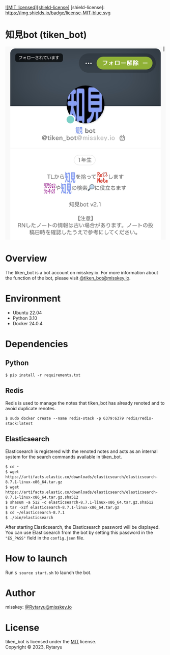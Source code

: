 [![MIT licensed][shield-license]](#)
[shield-license]: https://img.shields.io/badge/license-MIT-blue.svg

# 知見bot (tiken_bot)
![img](./data/tiken_bot_image.jpg)

# Overview
The tiken_bot is a bot account on misskey.io.
For more information about the function of the bot, please visit [@tiken_bot@misskey.io](https://misskey.io/@tiken_bot).

# Environment
- Ubuntu 22.04
- Python 3.10
- Docker 24.0.4

# Dependencies
## Python
```
$ pip install -r requirements.txt
```

## Redis
Redis is used to manage the notes that tiken_bot has already renoted and to avoid duplicate renotes.
```
$ sudo docker create --name redis-stack -p 6379:6379 redis/redis-stack:latest
```

## Elasticsearch
Elasticsearch is registered with the renoted notes and acts as an internal system for the search commands available in tiken_bot.
```
$ cd ~
$ wget https://artifacts.elastic.co/downloads/elasticsearch/elasticsearch-8.7.1-linux-x86_64.tar.gz
$ wget https://artifacts.elastic.co/downloads/elasticsearch/elasticsearch-8.7.1-linux-x86_64.tar.gz.sha512
$ shasum -a 512 -c elasticsearch-8.7.1-linux-x86_64.tar.gz.sha512
$ tar -xzf elasticsearch-8.7.1-linux-x86_64.tar.gz
$ cd ~/elasticsearch-8.7.1
$ ./bin/elasticsearch
```

After starting Elasticsearch, the Elasticsearch password will be displayed.
You can use Elasticsearch from the bot by setting this password in the `"ES_PASS"` field in the `config.json` file.

# How to launch
Run `$ source start.sh` to launch the bot.

# Author
misskey: [@Rytaryu@misskey.io](https://misskey.io/@Rytaryu)

# License
tiken_bot is licensed under the [MIT](./LICENSE) license.  
Copyright &copy; 2023, Rytaryu